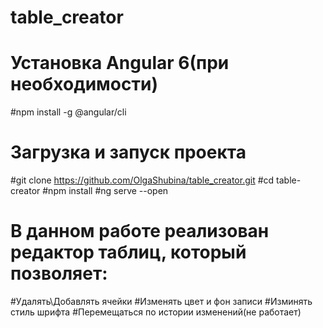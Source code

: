 # table_creator
# Установка Angular 6(при необходимости)
#npm install -g @angular/cli
# Загрузка и запуск проекта
#git clone https://github.com/OlgaShubina/table_creator.git
#cd table-creator
#npm install
#ng serve --open
# В данном работе реализован редактор таблиц, который позволяет:
#Удалять\Добавлять ячейки
#Изменять цвет и фон записи
#Изминять стиль шрифта
#Перемещаться по истории изменений(не работает)
